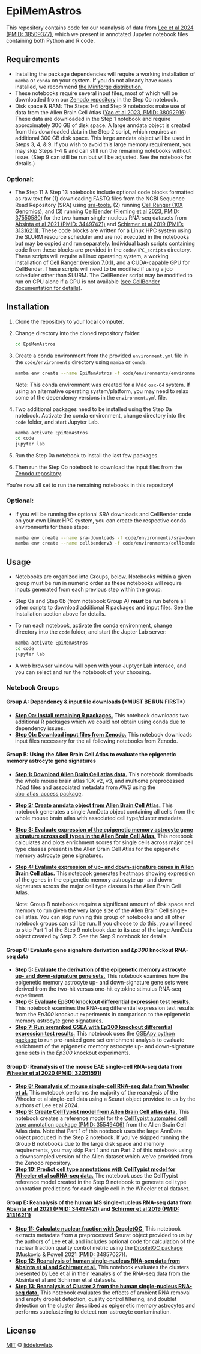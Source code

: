 # EpiMemAstros

This repository contains code for our reanalysis of data from [Lee et al 2024 (PMID: 38509377)](https://pubmed.ncbi.nlm.nih.gov/38509377/), which we present in annotated Jupyter notebook files containing both Python and R code.

## Requirements

- Installing the package dependencies will require a working installation of `mamba` or `conda` on your system. If you do not already have `mamba` installed, we recommend [the Miniforge distribution.](https://github.com/conda-forge/miniforge)
- These notebooks require several input files, most of which will be downloaded from our [Zenodo repository](https://zenodo.org/records/14567478) in the Step 0b notebook.
- Disk space & RAM: The Steps 1-4 and Step 9 notebooks make use of data from the Allen Brain Cell Atlas ([Yao et al 2023, PMID: 38092916](https://pubmed.ncbi.nlm.nih.gov/38092916/])). These data are downloaded in the Step 1 notebook and require approximately 300 GB of disk space. A large anndata object is created from this downloaded data in the Step 2 script, which requires an additional 300 GB disk space. This large anndata object will be used in Steps 3, 4, & 9. If you wish to avoid this large memory requirement, you may skip Steps 1-4 & and can still run the remaining notebooks without issue. (Step 9 can still be run but will be adjusted. See the notebook for details.) 

### Optional:
- The Step 11 & Step 13 notebooks include optional code blocks formatted as raw text for (1) downloading FASTQ files from the NCBI Sequence Read Repository (SRA) using [sra-tools](https://github.com/ncbi/sra-tools), (2) running [Cell Ranger (10X Genomics)](https://www.10xgenomics.com/support/software/cell-ranger/latest), and (3) running [CellBender](https://github.com/broadinstitute/CellBender) ([Fleming et al 2023, PMID: 37550580](https://pubmed.ncbi.nlm.nih.gov/37550580/)) for the two human single-nucleus RNA-seq datasets from [Absinta et al 2021 (PMID: 34497421)](https://pubmed.ncbi.nlm.nih.gov/34497421/) and [Schirmer et al 2019 (PMID: 31316211)](https://pubmed.ncbi.nlm.nih.gov/31316211/). These code blocks are written for a Linux HPC system using the SLURM resource scheduler and are not executed in the notebooks but may be copied and run separately. Individual bash scripts containing code from these blocks are provided in the `code/HPC_scripts` directory. These scripts will require a Linux operating system, a working installation of [Cell Ranger (version 7.0.1)](https://www.10xgenomics.com/support/software/cell-ranger/latest/release-notes/cr-release-notes#v7-0-1), and a CUDA-capable GPU for CellBender. These scripts will need to be modified if using a job scheduler other than SLURM. The CellBender script may be modified to run on CPU alone if a GPU is not available ([see CellBender documentation for details](https://cellbender.readthedocs.io/en/latest/)).

## Installation

1. Clone the repository to your local computer.
2. Change directory into the cloned repository folder:

   ```sh
   cd EpiMemAstros
   ```

4. Create a conda environment from the provided `environment.yml` file in the `code/environments` directory using `mamba` or  `conda`.
   
   ```sh
   mamba env create --name EpiMemAstros -f code/environments/environment.yml
   ```

   Note: This conda environment was created for a Mac `osx-64` system. If using an alternative operating system/platform, you may need to relax some of the dependency versions in the `environment.yml` file.

5. Two additional packages need to be installed using the Step 0a notebook. Activate the conda environment, change directory into the `code` folder, and start Jupyter Lab.

   ```sh
   mamba activate EpiMemAstros
   cd code
   jupyter lab
   ```

6. Run the Step 0a notebook to install the last few packages.
7. Then run the Step 0b notebook to download the input files from the [Zenodo repository](https://zenodo.org/records/14567478).

You're now all set to run the remaining notebooks in this repository!

### Optional:
- If you will be running the optional SRA downloads and CellBender code on your own Linux HPC system, you can create the respective conda environments for these steps:

   ```sh
   mamba env create --name sra-downloads -f code/environments/sra-downloads.yml
   mamba env create --name cellbenderv3 -f code/environments/cellbenderv3.yml
   ```

## Usage

- Notebooks are organized into Groups, below. Notebooks within a given group must be run in numeric order as these notebooks will require inputs generated from each previous step within the group. 
- Step 0a and Step 0b (from notebook Group A) ***must*** be run before all other scripts to download additional R packages and input files. See the Installation section above for details.
- To run each notebook, activate the conda environment, change directory into the `code` folder, and start the Jupter Lab server:
  
   ```sh
   mamba activate EpiMemAstros
   cd code
   jupyter lab
   ```
   
- A web browser window will open with your Juptyer Lab interace, and you can select and run the notebook of your choosing.

### Notebook Groups

#### Group A: Dependency & input file downloads (\*MUST BE RUN FIRST\*)
- [**Step 0a: Install remaining R packages.**](https://nbviewer.org/github/michael-r-odea/EpiMemAstros/blob/main/code/0a_install_remaining_R_packages.ipynb) This notebook downloads two additional R packages which we could not obtain using conda due to dependency issues.
- [**Step 0b: Download input files from Zenodo.**](https://nbviewer.org/github/michael-r-odea/EpiMemAstros/blob/main/code/0b_download_input_files_from_zenodo.ipynb) This notebook downloads input files necessary for the all following notebooks from Zenodo.

#### Group B: Using the Allen Brain Cell Atlas to evaluate the epigenetic memory astrocyte gene signatures
- [**Step 1: Download Allen Brain Cell atlas data.**](https://nbviewer.org/github/michael-r-odea/EpiMemAstros/blob/main/code/1__download_abc_atlas.ipynb) This notebook downloads the whole mouse brain atlas 10X v2, v3, and multiome preprocessed .h5ad files and associated metadata from AWS using the [abc_atlas_access package](https://github.com/AllenInstitute/abc_atlas_access).
- [**Step 2: Create anndata object from Allen Brain Cell Atlas.**](https://nbviewer.org/github/michael-r-odea/EpiMemAstros/blob/main/code/2__create_abc_atlas_object.ipynb) This notebook generates a single AnnData object containing all cells from the whole mouse brain atlas with associated cell type/cluster metadata.
- [**Step 3: Evaluate expression of the epigenetic memory astrocyte gene signature across cell types in the Allen Brain Cell Atlas.**](https://nbviewer.org/github/michael-r-odea/EpiMemAstros/blob/main/code/3__score_abc_atlas_enrichment.ipynb) This notebook calculates and plots enrichment scores for single cells across major cell type classes present in the Allen Brain Cell Atlas for the epigenetic memory astrocyte gene signatures.
- [**Step 4: Evaluate expression of up- and down-signature genes in Allen Brain Cell atlas.**](https://nbviewer.org/github/michael-r-odea/EpiMemAstros/blob/main/code/4__plot_signatures_across_abc_atlas.ipynb) This notebook generates heatmaps showing expression of the genes in the epigenetic memory astrocyte up- and down-signatures across the major cell type classes in the Allen Brain Cell Atlas.

   Note: Group B notebooks require a significant amount of disk space and memory to run given the very large size of the Allen Brain Cell single-cell atlas. You can skip running this group of notebooks and all other notebook groups can still be run. If you choose to do this, you will need to skip Part 1 of the Step 9 notebook due to its use of the large AnnData object created by Step 2. See the Step 9 notebook for details.

#### Group C: Evaluate gene signature derivation and *Ep300* knockout RNA-seq data
- [**Step 5: Evaluate the derivation of the epigenetic memory astrocyte up- and down-signature gene sets.**](https://nbviewer.org/github/michael-r-odea/EpiMemAstros/blob/main/code/5__evaluate_signature_derivation.ipynb) This notebook examines how the epigenetic memory astrocyte up- and down-signature gene sets were derived from the two-hit versus one-hit cytokine stimulus RNA-seq experiment.
- [**Step 6: Evaluate Ep300 knockout differential expression test results.**](https://nbviewer.org/github/michael-r-odea/EpiMemAstros/blob/main/code/6__ep300_KOs.ipynb) This notebook examines the RNA-seq differential expression test results from the *Ep300* knockout experiments in comparison to the epigenetic memory astrocyte gene signatures.
- [**Step 7: Run preranked GSEA with Ep300 knockout differential expression test results**.](https://nbviewer.org/github/michael-r-odea/EpiMemAstros/blob/main/code/7__ep300_KOs_GSEA.ipynb) This notebook uses the [GSEApy python package](https://github.com/zqfang/GSEApy) to run pre-ranked gene set enrichment analysis to evaluate enrichment of the epigenetic memory astrocyte up- and down-signature gene sets in the *Ep300* knockout experiments.

#### Group D: Reanalysis of the mouse EAE single-cell RNA-seq data from [Wheeler et al 2020 (PMID: 32051591)](https://pubmed.ncbi.nlm.nih.gov/32051591/)
- [**Step 8: Reanalysis of mouse single-cell RNA-seq data from Wheeler et al.**](https://nbviewer.org/github/michael-r-odea/EpiMemAstros/blob/main/code/8__mouse_EAE_singlecell_analysis.ipynb) This notebook performs the majority of the reanalysis of the Wheeler et al single-cell data using a Seurat object provided to us by the authors of Lee et al 2024.
- [**Step 9: Create CellTypist model from Allen Brain Cell atlas data.**](https://nbviewer.org/github/michael-r-odea/EpiMemAstros/blob/main/code/9__create_abc_atlas_celltypist_model.ipynb) This notebook creates a reference model for the [CellTypist automated cell type annotation package (PMID: 35549406)](https://pubmed.ncbi.nlm.nih.gov/35549406/) from the Allen Brain Cell Atlas data. Note that Part 1 of this notebook uses the large AnnData object produced in the Step 2 notebook. If you've skipped running the Group B notebooks due to the large disk space and memory requirements, you may skip Part 1 and run Part 2 of this notebook using a downsampled version of the Allen dataset which we've provided from the Zenodo repository.
- [**Step 10: Predict cell type annotations with CellTypist model for Wheeler et al scRNA-seq data.**](https://nbviewer.org/github/michael-r-odea/EpiMemAstros/blob/main/code/10__abc_atlas_celltypist_predictions.ipynb) The notebook uses the CellTypist reference model created in the Step 9 notebook to generate cell type annotation predictions for each single cell in the Wheeler et al dataset.

#### Group E: Reanalysis of the human MS single-nucleus RNA-seq data from [Absinta et al 2021 (PMID: 34497421)](https://pubmed.ncbi.nlm.nih.gov/34497421/) and [Schirmer et al 2019 (PMID: 31316211)](https://pubmed.ncbi.nlm.nih.gov/31316211/)
- [**Step 11: Calculate nuclear fraction with DropletQC**.](https://nbviewer.org/github/michael-r-odea/EpiMemAstros/blob/main/code/11_nuclear_fraction_calculation_human_MS_snRNAseq.ipynb) This notebook extracts metadata from a preprocessed Seurat object provided to us by the authors of Lee et al, and includes optional code for calculation of the nuclear fraction quality control metric using the [DropletQC package (Muskovic & Powell 2021 (PMID: 34857027))](https://pubmed.ncbi.nlm.nih.gov/34857027/).
- [**Step 12: Reanalysis of human single-nucleus RNA-seq data from Absinta et al and Schirmer et al.**](https://nbviewer.org/github/michael-r-odea/EpiMemAstros/blob/main/code/12__human_MS_singlecell_analysis.ipynb) This notebook evaluates the clusters presented by Lee et al in their reanalysis of the RNA-seq data from the Absinta et al and Schirmer et al datasets.
- [**Step 13: Reanalysis of Cluster 2 from the human single-nucleus RNA-seq data.**](https://nbviewer.org/github/michael-r-odea/EpiMemAstros/blob/main/code/13_human_MS_snRNAseq_reanalysis.ipynb) This notebook evaluates the effects of ambient RNA removal and empty droplet detection, quality control filtering, and doublet detection on the cluster described as epigenetic memory astrocytes and performs subclustering to detect non-astrocyte contamination.


## License

[MIT](LICENSE) © [liddelowlab](https://github.com/liddelowlab).
